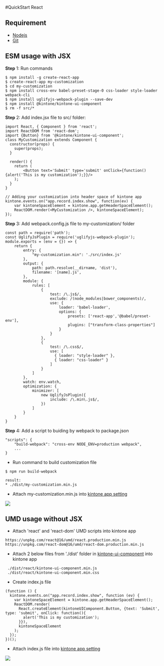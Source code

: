 #QuickStart React

## Requirement
* [Nodejs](https://nodejs.org/en/)
* [Git](https://git-scm.com/)

## ESM usage with JSX
**Step** 1: Run commands
```
$ npm install -g create-react-app
$ create-react-app my-customization
$ cd my-customization
$ npm install cross-env babel-preset-stage-0 css-loader style-loader webpack-cli
$ npm install uglifyjs-webpack-plugin --save-dev
$ npm install @kintone/kintone-ui-component
$ rm -f src/*
```
**Step** 2: Add index.jsx file to src/ folder:
```
import React, { Component } from 'react';
import ReactDOM from 'react-dom';
import {Button} from '@kintone/kintone-ui-component';
class MyCustomization extends Component {
  constructor(props) {
    super(props);
  }
 
  render() {
    return (
        <Button text='Submit' type='submit' onClick={function() {alert('This is my customization');}}/>
    );
  }
}

// Adding your customization into header space of kintone app
kintone.events.on("app.record.index.show", function(ev) {
    var kintoneSpaceElement = kintone.app.getHeaderSpaceElement();
    ReactDOM.render(<MyCustomization />, kintoneSpaceElement);
});
```

**Step** 3: Add webpack.config.js file to my-customization/ folder 
```
const path = require('path');
const UglifyJsPlugin = require('uglifyjs-webpack-plugin');
module.exports = (env = {}) => {
    return {
        entry: {
            "my-customization.min": './src/index.js'
        },
        output: {
            path: path.resolve(__dirname, 'dist'),
            filename: '[name].js',
        },
        module: {
            rules: [
                {
                    test: /\.js$/,
                    exclude: /(node_modules|bower_components)/,
                    use: {
                        loader: 'babel-loader',
                        options: {
                            presets: ['react-app','@babel/preset-env'],
                            plugins: ["transform-class-properties"]
                        }
                    }
                },
                {
                    test: /\.css$/,
                    use: [
                      { loader: "style-loader" },
                      { loader: "css-loader" }
                    ]
                }
            ]
        },
        watch: env.watch,
        optimization: {
            minimizer: [
                new UglifyJsPlugin({ 
                    include: /\.min\.js$/,
                })
            ]
        }
    }
}
```
**Step** 4: Add a script to buiding by webpack to package.json
```
"scripts": {
    "build-webpack": "cross-env NODE_ENV=production webpack",
    ...
}
```
* Run command to build customization file
```
$ npm run build-webpack
```
```
result:
* ./dist/my-customization.min.js
```
* Attach my-customization.min.js into [kintone app setting](https://help.kintone.com/en/k/user/js_customize.html)

![](../img/result.PNG)

## UMD usage without JSX
*  Attach 'react' and 'react-dom' UMD scripts into kintone app
```
https://unpkg.com/react@16/umd/react.production.min.js
https://unpkg.com/react-dom@16/umd/react-dom.production.min.js
``` 
*  Attach 2 below files from './dist' folder in [kintone-ui-component](https://github.com/kintone/kintone-ui-component/tree/master) into kintone app
```
 ./dist/react/kintone-ui-component.min.js
 ./dist/react/kintone-ui-component.min.css
```
* Create index.js file
```
(function () {
  kintone.events.on("app.record.index.show", function (ev) {
    var kintoneSpaceElement = kintone.app.getHeaderSpaceElement();
    ReactDOM.render(
      React.createElement(kintoneUIComponent.Button, {text: 'Submit', type: 'submit', onClick: function(){
        alert('This is my customization');
      }}),
      kintoneSpaceElement
    );
  });
})();
```
* Attach index.js file into [kintone app setting](https://help.kintone.com/en/k/user/js_customize.html)

![](../img/result.PNG)

